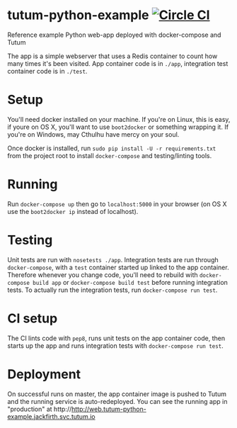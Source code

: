 # tutum-python-example [![Circle CI](https://circleci.com/gh/jackfirth/tutum-python-example.svg?style=svg)](https://circleci.com/gh/jackfirth/tutum-python-example)

Reference example Python web-app deployed with docker-compose and Tutum

The app is a simple webserver that uses a Redis container to count how many times it's been visited. App container code is in `./app`, integration test container code is in `./test`.

# Setup

You'll need docker installed on your machine. If you're on Linux, this is easy, if youre on OS X, you'll want to use `boot2docker` or something wrapping it. If you're on Windows, may Cthulhu have mercy on your soul.

Once docker is installed, run `sudo pip install -U -r requirements.txt` from the project root to install `docker-compose` and testing/linting tools.

# Running

Run `docker-compose up` then go to `localhost:5000` in your browser (on OS X use the `boot2docker ip` instead of localhost).

# Testing

Unit tests are run with `nosetests ./app`. Integration tests are run through `docker-compose`, with a `test` container started up linked to the app container. Therefore whenever you change code, you'll need to rebuild with `docker-compose build app` or `docker-compose build test` before running integration tests. To actually run the integration tests, run `docker-compose run test`.

# CI setup

The CI lints code with `pep8`, runs unit tests on the app container code, then starts up the app and runs integration tests with `docker-compose run test`.

# Deployment

On successful runs on master, the app container image is pushed to Tutum and the running service is auto-redeployed. You can see the running app in "production" at http://http://web.tutum-python-example.jackfirth.svc.tutum.io
